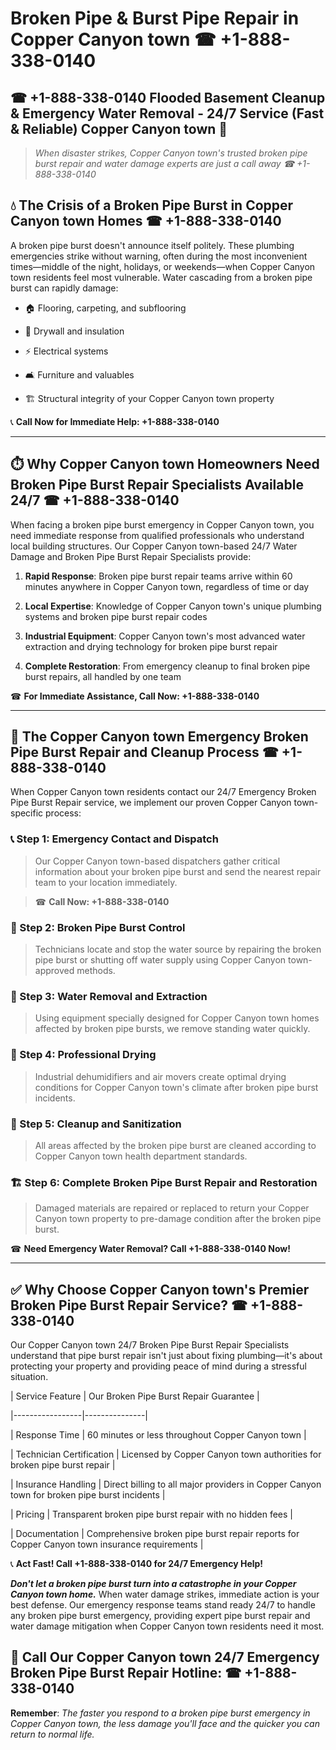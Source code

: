 # Broken Pipe & Burst Pipe Repair in Copper Canyon town ☎ +1-888-338-0140  
## ☎ +1-888-338-0140 Flooded Basement Cleanup & Emergency Water Removal - 24/7 Service (Fast & Reliable) Copper Canyon town 🚨  

> *When disaster strikes, Copper Canyon town's trusted broken pipe burst repair and water damage experts are just a call away ☎ +1-888-338-0140*  

## 💧 The Crisis of a Broken Pipe Burst in Copper Canyon town Homes ☎ +1-888-338-0140  

A broken pipe burst doesn't announce itself politely. These plumbing emergencies strike without warning, often during the most inconvenient times—middle of the night, holidays, or weekends—when Copper Canyon town residents feel most vulnerable. Water cascading from a broken pipe burst can rapidly damage:  

* 🏠 Flooring, carpeting, and subflooring  
* 🧱 Drywall and insulation  
* ⚡ Electrical systems  
* 🛋️ Furniture and valuables  
* 🏗️ Structural integrity of your Copper Canyon town property  

📞 **Call Now for Immediate Help: +1-888-338-0140**  

---  

## ⏱️ Why Copper Canyon town Homeowners Need Broken Pipe Burst Repair Specialists Available 24/7 ☎ +1-888-338-0140  

When facing a broken pipe burst emergency in Copper Canyon town, you need immediate response from qualified professionals who understand local building structures. Our Copper Canyon town-based 24/7 Water Damage and Broken Pipe Burst Repair Specialists provide:  

1. **Rapid Response**: Broken pipe burst repair teams arrive within 60 minutes anywhere in Copper Canyon town, regardless of time or day  
2. **Local Expertise**: Knowledge of Copper Canyon town's unique plumbing systems and broken pipe burst repair codes  
3. **Industrial Equipment**: Copper Canyon town's most advanced water extraction and drying technology for broken pipe burst repair  
4. **Complete Restoration**: From emergency cleanup to final broken pipe burst repairs, all handled by one team  

☎ **For Immediate Assistance, Call Now: +1-888-338-0140**  

---  

## 🔧 The Copper Canyon town Emergency Broken Pipe Burst Repair and Cleanup Process ☎ +1-888-338-0140  

When Copper Canyon town residents contact our 24/7 Emergency Broken Pipe Burst Repair service, we implement our proven Copper Canyon town-specific process:  

### 📞 Step 1: Emergency Contact and Dispatch  
> Our Copper Canyon town-based dispatchers gather critical information about your broken pipe burst and send the nearest repair team to your location immediately.  
> ☎ **Call Now: +1-888-338-0140**  

### 🚿 Step 2: Broken Pipe Burst Control  
> Technicians locate and stop the water source by repairing the broken pipe burst or shutting off water supply using Copper Canyon town-approved methods.  

### 🌊 Step 3: Water Removal and Extraction  
> Using equipment specially designed for Copper Canyon town homes affected by broken pipe bursts, we remove standing water quickly.  

### 💨 Step 4: Professional Drying  
> Industrial dehumidifiers and air movers create optimal drying conditions for Copper Canyon town's climate after broken pipe burst incidents.  

### 🧼 Step 5: Cleanup and Sanitization  
> All areas affected by the broken pipe burst are cleaned according to Copper Canyon town health department standards.  

### 🏗️ Step 6: Complete Broken Pipe Burst Repair and Restoration  
> Damaged materials are repaired or replaced to return your Copper Canyon town property to pre-damage condition after the broken pipe burst.  

☎ **Need Emergency Water Removal? Call +1-888-338-0140 Now!**  

---  

## ✅ Why Choose Copper Canyon town's Premier Broken Pipe Burst Repair Service? ☎ +1-888-338-0140  

Our Copper Canyon town 24/7 Broken Pipe Burst Repair Specialists understand that pipe burst repair isn't just about fixing plumbing—it's about protecting your property and providing peace of mind during a stressful situation.  

| Service Feature | Our Broken Pipe Burst Repair Guarantee |  
|-----------------|---------------|  
| Response Time | 60 minutes or less throughout Copper Canyon town |  
| Technician Certification | Licensed by Copper Canyon town authorities for broken pipe burst repair |  
| Insurance Handling | Direct billing to all major providers in Copper Canyon town for broken pipe burst incidents |  
| Pricing | Transparent broken pipe burst repair with no hidden fees |  
| Documentation | Comprehensive broken pipe burst repair reports for Copper Canyon town insurance requirements |  

📞 **Act Fast! Call +1-888-338-0140 for 24/7 Emergency Help!**  

***Don't let a broken pipe burst turn into a catastrophe in your Copper Canyon town home.*** When water damage strikes, immediate action is your best defense. Our emergency response teams stand ready 24/7 to handle any broken pipe burst emergency, providing expert pipe burst repair and water damage mitigation when Copper Canyon town residents need it most.  

## 📱 Call Our Copper Canyon town 24/7 Emergency Broken Pipe Burst Repair Hotline: ☎ +1-888-338-0140  

**Remember**: *The faster you respond to a broken pipe burst emergency in Copper Canyon town, the less damage you'll face and the quicker you can return to normal life.*